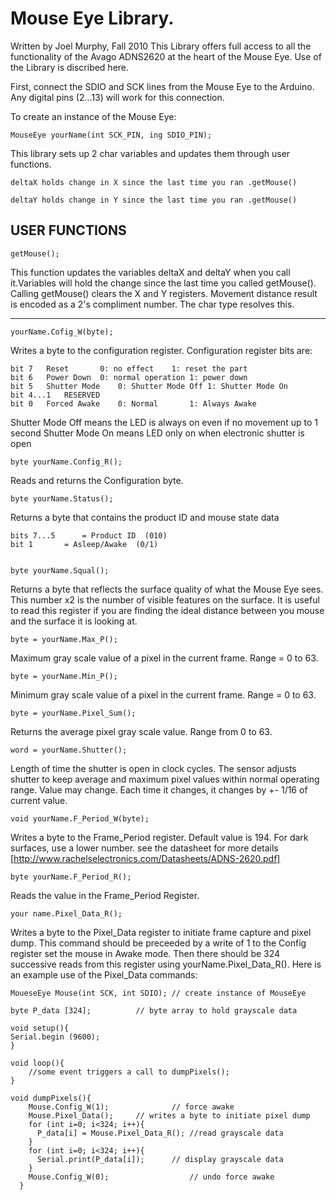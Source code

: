 # Mouse Eye Library.
Written by Joel Murphy, Fall 2010
This Library offers full access to all the functionality
of the Avago ADNS2620 at the heart of the Mouse Eye.
Use of the Library is discribed here.

First, connect the SDIO and SCK lines from the Mouse Eye to the Arduino.
Any digital pins (2...13) will work for this connection.

To create an instance of the Mouse Eye:

	MouseEye yourName(int SCK_PIN, ing SDIO_PIN);

This library sets up 2 char variables and updates them through user functions.

	deltaX holds change in X since the last time you ran .getMouse()

	deltaY holds change in Y since the last time you ran .getMouse()


## USER FUNCTIONS

	getMouse();

This function updates the variables deltaX and deltaY when you call it.Variables will hold the change since the last time you called getMouse(). Calling getMouse() clears the X and Y registers. Movement distance result is encoded as a 2's compliment number. The char type resolves this.

---




	yourName.Cofig_W(byte);

Writes a byte to the configuration register. Configuration register bits are:

	bit 7	Reset		0: no effect	1: reset the part
	bit 6	Power Down	0: normal operation	1: power down
	bit 5	Shutter Mode	0: Shutter Mode Off	1: Shutter Mode On
	bit 4...1	RESERVED
	bit 0	Forced Awake	0: Normal		1: Always Awake

Shutter Mode Off means the LED is always on even if no movement up to 1 second
Shutter Mode On means LED only on when electronic shutter is open


	byte yourName.Config_R();

Reads and returns the Configuration byte.


	byte yourName.Status();

Returns a byte that contains the product ID and mouse state data

	bits 7...5 		= Product ID  (010)
	bit 1		= Asleep/Awake  (0/1)


	byte yourName.Squal();

Returns a byte that reflects the surface quality of what the Mouse Eye sees.
This number x2 is the number of visible features on the surface.
It is useful to read this register if you are finding the ideal distance between you mouse and the surface it is looking at.


	byte = yourName.Max_P();

Maximum gray scale value of a pixel in the current frame. Range = 0 to 63.


	byte = yourName.Min_P();

Minimum gray scale value of a pixel in the current frame. Range = 0 to 63.


	byte = yourName.Pixel_Sum();

Returns the average pixel gray scale value. Range from 0 to 63.


	word = yourName.Shutter();

Length of time the shutter is open in clock cycles. The sensor adjusts shutter to keep average and maximum pixel values within normal operating range. Value may change. Each time it changes, it changes by +- 1/16 of current value.


	void yourName.F_Period_W(byte);

Writes a byte to the Frame_Period register. Default value is 194. For dark surfaces, use a lower number.
see the datasheet for more details [http://www.rachelselectronics.com/Datasheets/ADNS-2620.pdf]


	byte yourName.F_Period_R();

Reads the value in the Frame_Period Register.


	your name.Pixel_Data_R();

Writes a byte to the Pixel_Data register to initiate frame capture and pixel dump.
This command should be preceeded by a write of 1 to the Config register set the mouse in Awake mode.
Then there should be 324 successive reads from this register using yourName.Pixel_Data_R().
Here is an example use of the Pixel_Data commands:


	MoueseEye Mouse(int SCK, int SDIO);	// create instance of MouseEye

	byte P_data [324];			// byte array to hold grayscale data

	void setup(){
	Serial.begin (9600);
	}

	void loop(){
		//some event triggers a call to dumpPixels();
	}

	void dumpPixels(){
	    Mouse.Config_W(1);             	// force awake
	    Mouse.Pixel_Data();		// writes a byte to initiate pixel dump
	    for (int i=0; i<324; i++){
	      P_data[i] = Mouse.Pixel_Data_R();	//read grayscale data
	    }
	    for (int i=0; i<324; i++){
	      Serial.print(P_data[i]); 		// display grayscale data
	    }
	    Mouse.Config_W(0);              	// undo force awake
	  }
